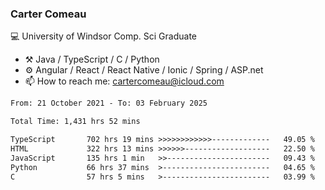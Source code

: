 ### Carter Comeau

💻 University of Windsor Comp. Sci Graduate

- ⚒️ Java / TypeScript / C / Python
- ⚙️ Angular / React / React Native / Ionic / Spring / ASP.net
- 📫 How to reach me: cartercomeau@icloud.com

<!--START_SECTION:waka-->

```txt
From: 21 October 2021 - To: 03 February 2025

Total Time: 1,431 hrs 52 mins

TypeScript       702 hrs 19 mins >>>>>>>>>>>>-------------   49.05 %
HTML             322 hrs 13 mins >>>>>>-------------------   22.50 %
JavaScript       135 hrs 1 min   >>-----------------------   09.43 %
Python           66 hrs 37 mins  >------------------------   04.65 %
C                57 hrs 5 mins   >------------------------   03.99 %
```

<!--END_SECTION:waka-->
